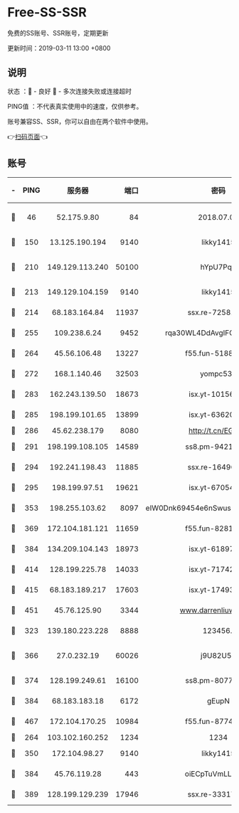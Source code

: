# Free-SS-SSR

免费的SS账号、SSR账号，定期更新

更新时间：2019-03-11 13:00 +0800

## 说明

状态     ：🙂 - 良好 🙁 - 多次连接失败或连接超时

PING值   ：不代表真实使用中的速度，仅供参考。

账号兼容SS、SSR，你可以自由在两个软件中使用。

👉[扫码页面](https://liesauer.github.io/Free-SS-SSR/)👈

## 账号

|-|PING|服务器|端口|密码|加密方式|区域|
|:----:|:----:|:-----:|-----:|:----:|:----:|:----:|
|🙂|46|52.175.9.80|84|2018.07.07|chacha20-ietf-poly1305|HK|
|🙂|150|13.125.190.194|9140|likky1415|aes-256-cfb|KR|
|🙂|210|149.129.113.240|50100|hYpU7PqP|chacha20-ietf-poly1305|CN|
|🙂|213|149.129.104.159|9140|likky1415|aes-256-cfb|HK|
|🙂|214|68.183.164.84|11937|ssx.re-72581382|aes-256-cfb|US|
|🙂|255|109.238.6.24|9452|rqa30WL4DdAvgIFG6Fs3znzTa|aes-256-cfb|FR|
|🙂|264|45.56.106.48|13227|f55.fun-51885507|aes-256-cfb|US|
|🙂|272|168.1.140.46|32503|yompc535|aes-256-cfb|AU|
|🙂|283|162.243.139.50|18673|isx.yt-10156175|aes-256-cfb|US|
|🙂|285|198.199.101.65|13899|isx.yt-63620378|aes-256-cfb|US|
|🙂|286|45.62.238.179|8080|http://t.cn/EGJIyrl|rc4-md5|CA|
|🙂|291|198.199.108.105|14589|ss8.pm-94215844|aes-256-cfb|US|
|🙂|294|192.241.198.43|11885|ssx.re-16496938|aes-256-cfb|US|
|🙂|295|198.199.97.51|19621|isx.yt-67054944|aes-256-cfb|US|
|🙂|353|198.255.103.62|8097|eIW0Dnk69454e6nSwuspv9DmS201tQ0D|aes-256-cfb|US|
|🙂|369|172.104.181.121|11659|f55.fun-82812137|aes-256-cfb|SG|
|🙂|384|134.209.104.143|18973|isx.yt-61897203|aes-256-cfb|SG|
|🙂|414|128.199.225.78|14033|isx.yt-71742892|aes-256-cfb|SG|
|🙂|415|68.183.189.217|17603|isx.yt-17493612|aes-256-cfb|SG|
|🙂|451|45.76.125.90|3344|www.darrenliuwei.com|aes-256-cfb|AU|
|🙂|323|139.180.223.228|8888|123456..|aes-256-cfb|JP|
|🙂|366|27.0.232.19|60026|j9U82U53|xchacha20-ietf-poly1305|HK|
|🙂|374|128.199.249.61|16100|ss8.pm-80771462|aes-256-cfb|SG|
|🙂|384|68.183.183.18|6172|gEupN|aes-256-cfb|SG|
|🙂|467|172.104.170.25|10984|f55.fun-87743875|aes-256-cfb|SG|
|🙁|264|103.102.160.252|1234|1234|rc4-md5|JP|
|🙁|350|172.104.98.27|9140|likky1415|aes-256-cfb|JP|
|🙁|384|45.76.119.28|443|oiECpTuVmLLxk4Ts|aes-256-cfb|AU|
|🙁|389|128.199.129.239|17946|ssx.re-33317571|aes-256-cfb|SG|
